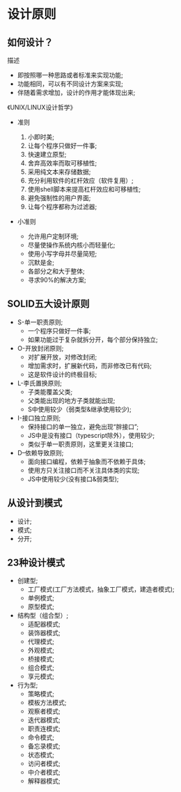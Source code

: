# 设计原则

## 如何设计？

描述

- 即按照哪一种思路或者标准来实现功能;
- 功能相同，可以有不同设计方案来实现;
- 伴随着需求增加，设计的作用才能体现出来;

《UNIX/LINUX设计哲学》

- 准则
  1. 小即时美;
  2. 让每个程序只做好一件事;
  3. 快速建立原型;
  4. 舍弃高效率而取可移植性;
  5. 采用纯文本来存储数据;
  6. 充分利用软件的杠杆效应（软件复用）;
  7. 使用shell脚本来提高杠杆效应和可移植性;
  8. 避免强制性的用户界面;
  9. 让每个程序都称为过滤器;

- 小准则
  - 允许用户定制环境;
  - 尽量使操作系统内核小而轻量化;
  - 使用小写字母并尽量简短;
  - 沉默是金;
  - 各部分之和大于整体;
  - 寻求90%的解决方案;

## SOLID五大设计原则

- S-单一职责原则;
  - 一个程序只做好一件事;
  - 如果功能过于复杂就拆分开，每个部分保持独立;
- O-开放封闭原则;
  - 对扩展开放，对修改封闭;
  - 增加需求时，扩展新代码，而非修改已有代码;
  - 这是软件设计的终极目标;
- L-李氏置换原则;
  - 子类能覆盖父类;
  - 父类能出现的地方子类就能出现;
  - S中使用较少（弱类型&继承使用较少);
- I-接口独立原则;
  - 保持接口的单一独立，避免出现“胖接口”;
  - JS中是没有接口（typescript除外），使用较少;
  - 类似于单一职责原则，这里更关注接口;
- D–依赖导致原则;
  - 面向接口编程，依赖于抽象而不依赖于具体;
  - 使用方只关注接口而不关注具体类的实现;
  - JS中使用较少(没有接口&弱类型);

## 从设计到模式

- 设计;
- 模式;
- 分开;

## 23种设计模式

- 创建型;
  - 工厂模式(工厂方法模式，抽象工厂模式，建造者模式);
  - 单例模式;
  - 原型模式;
- 结构型（组合型）;
  - 适配器模式;
  - 装饰器模式;
  - 代理模式;
  - 外观模式;
  - 桥接模式;
  - 组合模式;
  - 享元模式;
- 行为型;
  - 策略模式;
  - 模板方法模式;
  - 观察者模式;
  - 迭代器模式;
  - 职责连模式;
  - 命令模式;
  - 备忘录模式;
  - 状态模式;
  - 访问者模式;
  - 中介者模式;
  - 解释器模式;
